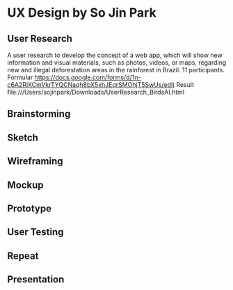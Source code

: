 # UX Design by So Jin Park
## User Research 
A user research to develop the concept of a web app, which will show new information and visual materials, such as photos, videos, or maps, regarding new and illegal deforestation areas in the rainforest in Brazil.
11 participants.
Formular https://docs.google.com/forms/d/1n-c6A2RiXCmVkrTYQCNaqh8bX5xhJEqrSMOhjT5SwUs/edit
Result file:///Users/sojinpark/Downloads/UserResearch_BirdsAI.html

## Brainstorming

## Sketch

## Wireframing

## Mockup

## Prototype

## User Testing

## Repeat 

## Presentation